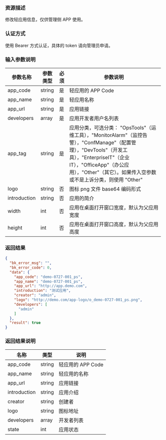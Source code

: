 ### 资源描述
修改轻应用信息，仅供管理侧 APP 使用。

### 认证方式

使用 Bearer 方式认证，具体的 token 请向管理员申请。

### 输入参数说明
| 参数名称     | 参数类型 | 必须 | 参数说明                                                     |
| ------------ | -------- | ---- | ------------------------------------------------------------ |
| app_code     | string   | 是   | 轻应用的 APP Code                                            |
| app_name     | string   | 是   | 轻应用名称                                                   |
| app_url      | string   | 是   | 应用链接                                                     |
| developers   | array    | 是   | 应用开发者用户名列表                                         |
| app_tag      | string   | 是   | 应用分类，可选分类： "OpsTools"（运维工具），"MonitorAlarm"（监控告警），"ConfManage"（配置管理），"DevTools"（开发工具），"EnterpriseIT"（企业IT），"OfficeApp"（办公应用），"Other"（其它）。如果传入空参数或不是上诉分类，则使用 "Other" |
| logo         | string   | 否   | 图标 png 文件 base64 编码形式                                |
| introduction | string   | 否   | 应用的简介                                                   |
| width        | int      | 否   | 应用在桌面打开窗口宽度，默认为父应用宽度                     |
| height       | int      | 否   | 应用在桌面打开窗口高度，默认为父应用高度                     |

### 返回结果

```json
{
  "bk_error_msg": "",
  "bk_error_code": 0,
  "data": {
    "app_code": "demo-0727-001_ps",
    "app_name": "demo-0727-001_ps",
    "app_url": "http://app.demo.com",
    "introduction": "测试应用",
    "creator": "admin",
    "logo": "http://demo.com/app-logo/o_demo-0727-001_ps.png",
    "developers": [
      "admin"
    ]
  },
  "result": true
}
```

### 返回结果说明

| 名称         | 类型   | 说明              |
| ------------ | ------ | ----------------- |
| app_code     | string | 轻应用的 APP Code |
| app_name     | string | 轻应用的名称      |
| app_url      | string | 应用链接          |
| introduction | string | 应用介绍          |
| creator      | string | 创建者            |
| logo         | string | 图标地址          |
| developers   | array  | 开发者列表        |
| state        | int    | 应用状态          |